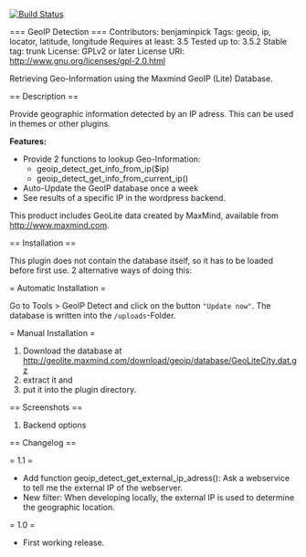 [![Build Status](https://travis-ci.org/yellowtree/wp-geoip-detect.png?branch=master)](https://travis-ci.org/yellowtree/wp-geoip-detect)

=== GeoIP Detection ===
Contributors: benjaminpick
Tags: geoip, ip, locator, latitude, longitude
Requires at least: 3.5
Tested up to: 3.5.2
Stable tag: trunk
License: GPLv2 or later
License URI: http://www.gnu.org/licenses/gpl-2.0.html

Retrieving Geo-Information using the Maxmind GeoIP (Lite) Database.

== Description ==

Provide geographic information detected by an IP adress. This can be used in themes or other plugins.

**Features:**

* Provide 2 functions to lookup Geo-Information: 
  * geoip_detect_get_info_from_ip($ip)
  * geoip_detect_get_info_from_current_ip()
* Auto-Update the GeoIP database once a week
* See results of a specific IP in the wordpress backend.

This product includes GeoLite data created by MaxMind, available from http://www.maxmind.com.

== Installation ==

This plugin does not contain the database itself, so it has to be loaded before first use.
2 alternative ways of doing this:

= Automatic Installation =

Go to Tools > GeoIP Detect and click on the button `"Update now"`.
The database is written into the `/uploads`-Folder.

= Manual Installation =

1. Download the database at http://geolite.maxmind.com/download/geoip/database/GeoLiteCity.dat.gz
2. extract it and 
3. put it into the plugin directory.

== Screenshots ==

1. Backend options

== Changelog ==

= 1.1 =
* Add function geoip_detect_get_external_ip_adress(): Ask a webservice to tell me the external IP of the webserver.
* New filter: When developing locally, the external IP is used to determine the geographic location.

= 1.0 =

* First working release.

